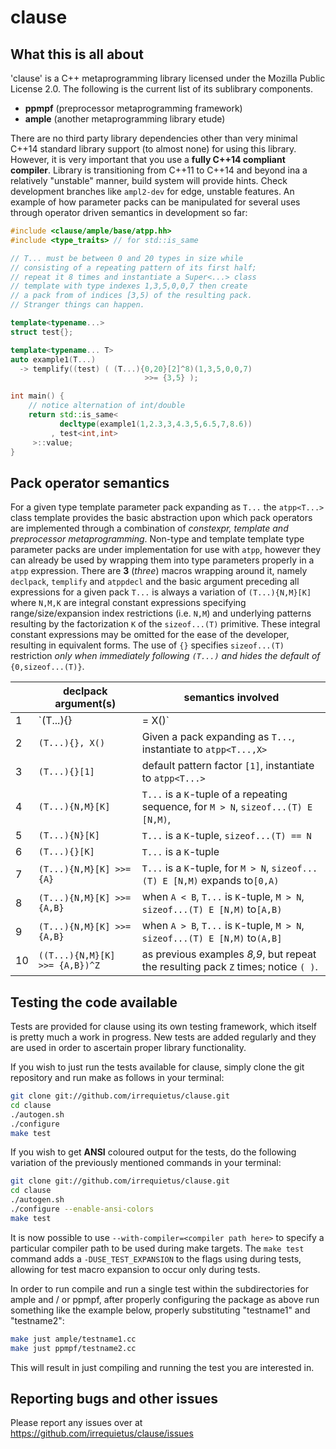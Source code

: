 # clause

What this is all about
----------------------

'clause' is a C++ metaprogramming library licensed under the Mozilla Public
License 2.0. The following is the current list of its sublibrary components.

 * **ppmpf** (preprocessor metaprogramming framework)
 * **ample** (another metaprogramming library etude)
 
There are no third party library dependencies other than very minimal C++14
standard library support (to almost none) for using this library. However, it
is very important that you use a **fully C++14 compliant compiler**. Library
is transitioning from C++11 to C++14 and beyond ina a relatively "unstable"
manner, build system will provide hints. Check development branches like
`ampl2-dev` for edge, unstable features. An example of how parameter packs
can be manipulated for several uses through operator driven semantics in
development so far:

```c++
#include <clause/ample/base/atpp.hh>
#include <type_traits> // for std::is_same

// T... must be between 0 and 20 types in size while
// consisting of a repeating pattern of its first half;
// repeat it 8 times and instantiate a Super<...> class
// template with type indexes 1,3,5,0,0,7 then create
// a pack from of indices [3,5) of the resulting pack.
// Stranger things can happen.

template<typename...>
struct test{};

template<typename... T>
auto example1(T...)
  -> templify((test) ( (T...){0,20}[2]^8)(1,3,5,0,0,7)
                              >>= {3,5} );

int main() {
    // notice alternation of int/double
    return std::is_same<
           decltype(example1(1,2.3,3,4.3,5,6.5,7,8.6))
         , test<int,int>
     >::value;
}
```

Pack operator semantics
-----------------------
For a given type template parameter pack expanding as `T...` the `atpp<T...>`
class template provides the basic abstraction upon which pack operators are
implemented through a combination of *constexpr, template and preprocessor
metaprogramming*. Non-type and template template type parameter packs are under
implementation for use with `atpp`, however they can already be used by
wrapping them into type parameters properly in a `atpp` expression. There are
**3** (*three*) macros wrapping around it, namely `declpack`, `templify` and
`atppdecl` and the basic argument preceding all expressions for a given pack
`T...` is always a variation of `(T...){N,M}[K]` where `N,M,K` are integral
constant expressions specifying range/size/expansion index restrictions
(i.e. `N,M`) and underlying patterns resulting by the factorization `K` of the
`sizeof...(T)` primitive. These integral constant expressions may be omitted
for the ease of the developer, resulting in equivalent forms. The use of `{}`
specifies `sizeof...(T)` restriction *only when immediately following `(T...)`
and hides the default of* `{0,sizeof...(T)}`.

| |declpack argument(s)       | semantics involved |
|--|--------------------------|-------------|
|1| `(T...){} |= X()`        |  Given a pack expanding as `T...`, instantiate to `X`|
|2|  `(T...){}, X()`         |  Given a pack expanding as `T...`, instantiate to `atpp<T...,X>` |
|3| `(T...){}[1]`            |  default pattern factor `[1]`, instantiate to `atpp<T...>` |
|4| `(T...){N,M}[K]`         |  `T...` is a `K`-tuple of a repeating sequence, for `M > N`, `sizeof...(T) E [N,M)`, |
|5| `(T...){N}[K]`           |  `T...` is a `K`-tuple, `sizeof...(T) == N` |
|6| `(T...){}[K]`            |  `T...` is a `K`-tuple |
|7| `(T...){N,M}[K] >>= {A}` |  `T...` is a `K`-tuple, for `M > N`, `sizeof...(T) E [N,M)` expands to`[0,A)` |
|8| `(T...){N,M}[K] >>= {A,B}` |  when `A < B`, `T...` is `K`-tuple, `M > N`, `sizeof...(T) E [N,M)` to`[A,B)`
|9|`(T...){N,M}[K] >>= {A,B}` | when `A > B`, `T...` is `K`-tuple, `M > N`, `sizeof...(T) E [N,M)` to`(A,B]` |
|10|`((T...){N,M}[K] >>= {A,B})^Z` | as previous examples *8,9*, but repeat the resulting pack `Z` times; notice `( )`. |

Testing the code available
--------------------------

Tests are provided for clause using its own testing framework, which itself is
pretty much a work in progress. New tests are added regularly and they are used
in order to ascertain proper library functionality.

If you wish to just run the tests available for clause, simply clone the git
repository and run make as follows in your terminal:
```bash
git clone git://github.com/irrequietus/clause.git
cd clause
./autogen.sh
./configure
make test
```
If you wish to get **ANSI** coloured output for the tests, do the following
variation of the previously mentioned commands in your terminal:
```bash
git clone git://github.com/irrequietus/clause.git
cd clause
./autogen.sh
./configure --enable-ansi-colors
make test
```
It is now possible to use `--with-compiler=<compiler path here>` to specify
a particular compiler path to be used during make targets. The `make test`
command adds a `-DUSE_TEST_EXPANSION` to the flags using during tests, allowing
for test macro expansion to occur only during tests.

In order to run compile and run a single test within the subdirectories for
ample and / or ppmpf, after properly configuring the package as above run
something like the example below, properly substituting "testname1" and
"testname2":
```bash
make just ample/testname1.cc
make just ppmpf/testname2.cc
```
This will result in just compiling and running the test you are interested in.

Reporting bugs and other issues
-------------------------------

Please report any issues over at https://github.com/irrequietus/clause/issues

